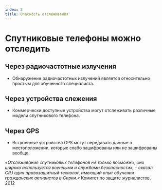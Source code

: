 ```yaml
---
index: 2
title: Опасность отслеживания
---
```

# Спутниковые телефоны можно отследить

## Через радиочастотные излучения

*   Обнаружение радиочастотных излучений является относительно простым для обученного специалиста.

## Через устройства слежения

*   Коммерчески доступные устройства могут отслеживать различные модели спутникового телефона.

## Через GPS

*   Встроенные устройства GPS могут передавать данные о местоположении, которые слабо зашифрованы или не зашифрованы вообще.

*«Отслеживание спутниковых телефонов не только возможно, оно широко используется военными и службами безопасности», - сказал CPJ один правозащитный технолог, имеющий опыт обучения гражданских активистов в Сирии.«* [Комитет по защите журналистов](https://cpj.org/blog/2012/02/caveat-utilitor-satellite-phones-can-always-be-tra.php), 2012
